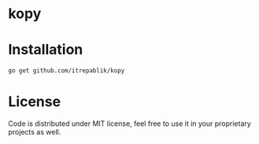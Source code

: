 # kopy

# Installation
```
go get github.com/itrepablik/kopy
```

# License
Code is distributed under MIT license, feel free to use it in your proprietary projects as well.
